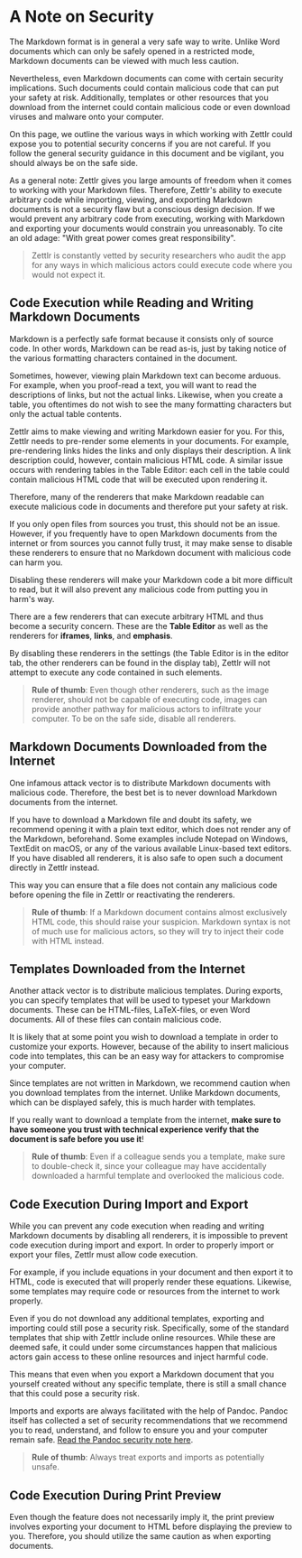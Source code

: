 # A Note on Security

The Markdown format is in general a very safe way to write. Unlike Word documents which can only be safely opened in a restricted mode, Markdown documents can be viewed with much less caution.

Nevertheless, even Markdown documents can come with certain security implications. Such documents could contain malicious code that can put your safety at risk. Additionally, templates or other resources that you download from the internet could contain malicious code or even download viruses and malware onto your computer.

On this page, we outline the various ways in which working with Zettlr could expose you to potential security concerns if you are not careful. If you follow the general security guidance in this document and be vigilant, you should always be on the safe side.

As a general note: Zettlr gives you large amounts of freedom when it comes to working with your Markdown files. Therefore, Zettlr's ability to execute arbitrary code while importing, viewing, and exporting Markdown documents is not a security flaw but a conscious design decision. If we would prevent any arbitrary code from executing, working with Markdown and exporting your documents would constrain you unreasonably. To cite an old adage: "With great power comes great responsibility".

> Zettlr is constantly vetted by security researchers who audit the app for any ways in which malicious actors could execute code where you would not expect it.

## Code Execution while Reading and Writing Markdown Documents

Markdown is a perfectly safe format because it consists only of source code. In other words, Markdown can be read as-is, just by taking notice of the various formatting characters contained in the document.

Sometimes, however, viewing plain Markdown text can become arduous. For example, when you proof-read a text, you will want to read the descriptions of links, but not the actual links. Likewise, when you create a table, you oftentimes do not wish to see the many formatting characters but only the actual table contents.

Zettlr aims to make viewing and writing Markdown easier for you. For this, Zettlr needs to pre-render some elements in your documents. For example, pre-rendering links hides the links and only displays their description. A link description could, however, contain malicious HTML code. A similar issue occurs with rendering tables in the Table Editor: each cell in the table could contain malicious HTML code that will be executed upon rendering it.

Therefore, many of the renderers that make Markdown readable can execute malicious code in documents and therefore put your safety at risk.

If you only open files from sources you trust, this should not be an issue. However, if you frequently have to open Markdown documents from the internet or from sources you cannot fully trust, it may make sense to disable these renderers to ensure that no Markdown document with malicious code can harm you.

Disabling these renderers will make your Markdown code a bit more difficult to read, but it will also prevent any malicious code from putting you in harm's way.

There are a few renderers that can execute arbitrary HTML and thus become a security concern. These are the **Table Editor** as well as the renderers for **iframes**, **links**, and **emphasis**.

By disabling these renderers in the settings (the Table Editor is in the editor tab, the other renderers can be found in the display tab), Zettlr will not attempt to execute any code contained in such elements.

> **Rule of thumb**: Even though other renderers, such as the image renderer, should not be capable of executing code, images can provide another pathway for malicious actors to infiltrate your computer. To be on the safe side, disable all renderers.

## Markdown Documents Downloaded from the Internet

One infamous attack vector is to distribute Markdown documents with malicious code. Therefore, the best bet is to never download Markdown documents from the internet.

If you have to download a Markdown file and doubt its safety, we recommend opening it with a plain text editor, which does not render any of the Markdown, beforehand. Some examples include Notepad on Windows, TextEdit on macOS, or any of the various available Linux-based text editors. If you have disabled all renderers, it is also safe to open such a document directly in Zettlr instead.

This way you can ensure that a file does not contain any malicious code before opening the file in Zettlr or reactivating the renderers.

> **Rule of thumb**: If a Markdown document contains almost exclusively HTML code, this should raise your suspicion. Markdown syntax is not of much use for malicious actors, so they will try to inject their code with HTML instead.

## Templates Downloaded from the Internet

Another attack vector is to distribute malicious templates. During exports, you can specify templates that will be used to typeset your Markdown documents. These can be HTML-files, LaTeX-files, or even Word documents. All of these files can contain malicious code.

It is likely that at some point you wish to download a template in order to customize your exports. However, because of the ability to insert malicious code into templates, this can be an easy way for attackers to compromise your computer.

Since templates are not written in Markdown, we recommend caution when you download templates from the internet. Unlike Markdown documents, which can be displayed safely, this is much harder with templates.

If you really want to download a template from the internet, **make sure to have someone you trust with technical experience verify that the document is safe before you use it**!

> **Rule of thumb**: Even if a colleague sends you a template, make sure to double-check it, since your colleague may have accidentally downloaded a harmful template and overlooked the malicious code.

## Code Execution During Import and Export

While you can prevent any code execution when reading and writing Markdown documents by disabling all renderers, it is impossible to prevent code execution during import and export. In order to properly import or export your files, Zettlr must allow code execution.

For example, if you include equations in your document and then export it to HTML, code is executed that will properly render these equations. Likewise, some templates may require code or resources from the internet to work properly.

Even if you do not download any additional templates, exporting and importing could still pose a security risk. Specifically, some of the standard templates that ship with Zettlr include online resources. While these are deemed safe, it could under some circumstances happen that malicious actors gain access to these online resources and inject harmful code.

This means that even when you export a Markdown document that you yourself created without any specific template, there is still a small chance that this could pose a security risk.

Imports and exports are always facilitated with the help of Pandoc. Pandoc itself has collected a set of security recommendations that we recommend you to read, understand, and follow to ensure you and your computer remain safe. [Read the Pandoc security note here](https://pandoc.org/MANUAL#a-note-on-security).

> **Rule of thumb**:  Always treat exports and imports as potentially unsafe.

## Code Execution During Print Preview

Even though the feature does not necessarily imply it, the print preview involves exporting your document to HTML before displaying the preview to you. Therefore, you should utilize the same caution as when exporting documents.
